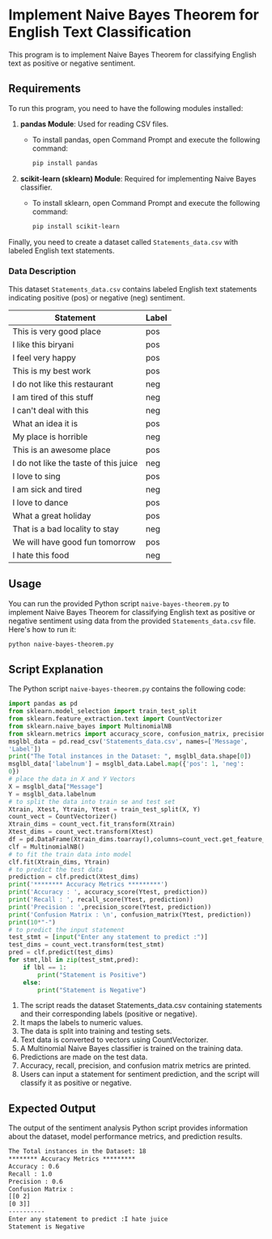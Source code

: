 # Implement Naive Bayes Theorem for English Text Classification

This program is to implement Naive Bayes Theorem for classifying English text as positive or negative sentiment.

## Requirements

To run this program, you need to have the following modules installed:

1. **pandas Module**: Used for reading CSV files.
   - To install pandas, open Command Prompt and execute the following command:
     ```bash
     pip install pandas
     ```

2. **scikit-learn (sklearn) Module**: Required for implementing Naive Bayes classifier.
   - To install sklearn, open Command Prompt and execute the following command:
     ```bash
     pip install scikit-learn
     ```

Finally, you need to create a dataset called `Statements_data.csv` with labeled English text statements.


### Data Description

This dataset `Statements_data.csv` contains labeled English text statements indicating positive (pos) or negative (neg) sentiment.

| Statement                                  | Label |
|--------------------------------------------|-------|
| This is very good place                   | pos   |
| I like this biryani                       | pos   |
| I feel very happy                         | pos   |
| This is my best work                      | pos   |
| I do not like this restaurant             | neg   |
| I am tired of this stuff                  | neg   |
| I can't deal with this                    | neg   |
| What an idea it is                        | pos   |
| My place is horrible                      | neg   |
| This is an awesome place                  | pos   |
| I do not like the taste of this juice     | neg   |
| I love to sing                            | pos   |
| I am sick and tired                       | neg   |
| I love to dance                           | pos   |
| What a great holiday                      | pos   |
| That is a bad locality to stay            | neg   |
| We will have good fun tomorrow            | pos   |
| I hate this food                          | neg   |

## Usage

You can run the provided Python script `naive-bayes-theorem.py` to implement Naive Bayes Theorem for classifying English text as positive or negative sentiment using data from the provided `Statements_data.csv` file. Here's how to run it:

```bash
python naive-bayes-theorem.py
```
## Script Explanation

The Python script `naive-bayes-theorem.py` contains the following code:

```python
import pandas as pd
from sklearn.model_selection import train_test_split
from sklearn.feature_extraction.text import CountVectorizer
from sklearn.naive_bayes import MultinomialNB
from sklearn.metrics import accuracy_score, confusion_matrix, precision_score, recall_score
msglbl_data = pd.read_csv('Statements_data.csv', names=['Message',
'Label'])
print("The Total instances in the Dataset: ", msglbl_data.shape[0])
msglbl_data['labelnum'] = msglbl_data.Label.map({'pos': 1, 'neg':
0})
# place the data in X and Y Vectors
X = msglbl_data["Message"]
Y = msglbl_data.labelnum
# to split the data into train se and test set
Xtrain, Xtest, Ytrain, Ytest = train_test_split(X, Y)
count_vect = CountVectorizer()
Xtrain_dims = count_vect.fit_transform(Xtrain)
Xtest_dims = count_vect.transform(Xtest)
df = pd.DataFrame(Xtrain_dims.toarray(),columns=count_vect.get_feature_names_out())
clf = MultinomialNB()
# to fit the train data into model
clf.fit(Xtrain_dims, Ytrain)
# to predict the test data
prediction = clf.predict(Xtest_dims)
print('******** Accuracy Metrics *********')
print('Accuracy : ', accuracy_score(Ytest, prediction))
print('Recall : ', recall_score(Ytest, prediction))
print('Precision : ',precision_score(Ytest, prediction))
print('Confusion Matrix : \n', confusion_matrix(Ytest, prediction))
print(10*"-")
# to predict the input statement
test_stmt = [input("Enter any statement to predict :")]
test_dims = count_vect.transform(test_stmt)
pred = clf.predict(test_dims)
for stmt,lbl in zip(test_stmt,pred):
    if lbl == 1:
        print("Statement is Positive")
    else:
        print("Statement is Negative")
```

1. The script reads the dataset Statements_data.csv containing statements and their corresponding labels (positive or negative).
2. It maps the labels to numeric values.
3. The data is split into training and testing sets.
4. Text data is converted to vectors using CountVectorizer.
5. A Multinomial Naive Bayes classifier is trained on the training data.
6. Predictions are made on the test data.
7. Accuracy, recall, precision, and confusion matrix metrics are printed.
8. Users can input a statement for sentiment prediction, and the script will classify it as positive or negative.

## Expected Output


The output of the sentiment analysis Python script provides information about the dataset, model performance metrics, and prediction results.


```html
The Total instances in the Dataset: 18
******** Accuracy Metrics *********
Accuracy : 0.6
Recall : 1.0
Precision : 0.6
Confusion Matrix :
[[0 2]
[0 3]]
----------
Enter any statement to predict :I hate juice
Statement is Negative
```

